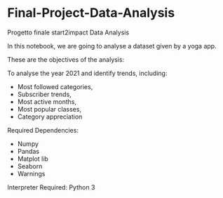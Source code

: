 # Final-Project-Data-Analysis
Progetto finale start2impact Data Analysis

In this notebook, we are going to analyse a dataset given by a yoga app.

These are the objectives of the analysis:


 To analyse the year 2021 and identify trends, including:
 - Most followed categories,
 - Subscriber trends,
 - Most active months,
 - Most popular classes, 
 - Category appreciation 

Required Dependencies:
- Numpy
- Pandas
- Matplot lib
- Seaborn
- Warnings

Interpreter Required:
Python 3